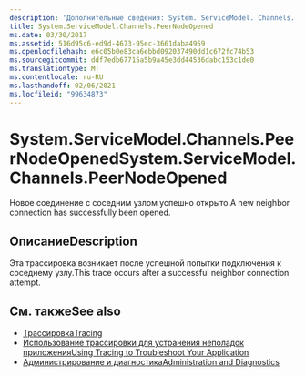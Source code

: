 ```yaml
---
description: 'Дополнительные сведения: System. ServiceModel. Channels. Пирнодеопенед'
title: System.ServiceModel.Channels.PeerNodeOpened
ms.date: 03/30/2017
ms.assetid: 516d95c6-ed9d-4673-95ec-3661daba4959
ms.openlocfilehash: e6c05b0e83ca6ebbd092037490dd1c672fc74b53
ms.sourcegitcommit: ddf7edb67715a5b9a45e3dd44536dabc153c1de0
ms.translationtype: MT
ms.contentlocale: ru-RU
ms.lasthandoff: 02/06/2021
ms.locfileid: "99634873"
---
```

# <a name="systemservicemodelchannelspeernodeopened"></a><span data-ttu-id="7b2ba-103">System.ServiceModel.Channels.PeerNodeOpened</span><span class="sxs-lookup"><span data-stu-id="7b2ba-103">System.ServiceModel.Channels.PeerNodeOpened</span></span>

<span data-ttu-id="7b2ba-104">Новое соединение с соседним узлом успешно открыто.</span><span class="sxs-lookup"><span data-stu-id="7b2ba-104">A new neighbor connection has successfully been opened.</span></span>  
  
## <a name="description"></a><span data-ttu-id="7b2ba-105">Описание</span><span class="sxs-lookup"><span data-stu-id="7b2ba-105">Description</span></span>  

 <span data-ttu-id="7b2ba-106">Эта трассировка возникает после успешной попытки подключения к соседнему узлу.</span><span class="sxs-lookup"><span data-stu-id="7b2ba-106">This trace occurs after a successful neighbor connection attempt.</span></span>  
  
## <a name="see-also"></a><span data-ttu-id="7b2ba-107">См. также</span><span class="sxs-lookup"><span data-stu-id="7b2ba-107">See also</span></span>

- [<span data-ttu-id="7b2ba-108">Трассировка</span><span class="sxs-lookup"><span data-stu-id="7b2ba-108">Tracing</span></span>](index.md)
- [<span data-ttu-id="7b2ba-109">Использование трассировки для устранения неполадок приложения</span><span class="sxs-lookup"><span data-stu-id="7b2ba-109">Using Tracing to Troubleshoot Your Application</span></span>](using-tracing-to-troubleshoot-your-application.md)
- [<span data-ttu-id="7b2ba-110">Администрирование и диагностика</span><span class="sxs-lookup"><span data-stu-id="7b2ba-110">Administration and Diagnostics</span></span>](../index.md)
